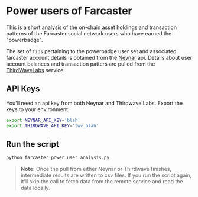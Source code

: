 # Power users of Farcaster

This is a short analysis of the on-chain asset holdings and transaction patterns of the Farcaster social network users who have earned the "powerbadge". 

The set of `fids` pertaining to the powerbadge user set and associated farcaster account details is obtained from the [Neynar](https://neynar.com/) api. Details
about user account balances and transaction patters are pulled from the [ThirdWaveLabs](https://thirdwavelabs.com/) service. 

## API Keys

You'll need an api key from both Neynar and Thirdwave Labs. Export the keys to your environment:

```sh
export NEYNAR_API_KEY='blah'
export THIRDWAVE_API_KEY='twv_blah'
```

## Run the script

```sh
python farcaster_power_user_analysis.py
```

> **Note:** Once the pull from either Neynar or Thirdwave finishes, intermediate results are written to csv files. If you run the script again, it'll skip the call to fetch data from the remote service and read the data locally. 